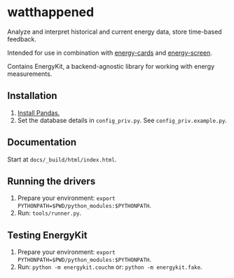 watthappened
============

Analyze and interpret historical and current energy data, store time-based feedback.

Intended for use in combination with [energy-cards](https://github.com/interactiveinstitute/energy-cards) and [energy-screen](https://github.com/interactiveinstitute/energy-screen).

Contains EnergyKit, a backend-agnostic library for working with energy measurements.


Installation
------------

1. [Install Pandas.](http://pandas.pydata.org/pandas-docs/stable/install.html)
2. Set the database details in `config_priv.py`. See `config_priv.example.py`.


Documentation
-------------

Start at `docs/_build/html/index.html`.


Running the drivers
-------------------

1. Prepare your environment: `export PYTHONPATH=$PWD/python_modules:$PYTHONPATH`.
2. Run: `tools/runner.py`.


Testing EnergyKit
-----------------

1. Prepare your environment: `export PYTHONPATH=$PWD/python_modules:$PYTHONPATH`.
2. Run: `python -m energykit.couchm` or: `python -m energykit.fake`.
